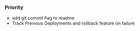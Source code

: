 ### Priority

- add git commit flag to readme
- Track Previous Deployments and rollback feature on failure

